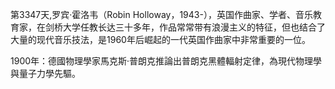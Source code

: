 第3347天,罗宾·霍洛韦（Robin Holloway，1943-），英国作曲家、学者、音乐教育家，在剑桥大学任教长达三十多年，作品常常带有浪漫主义的特征，但也结合了大量的现代音乐技法，是1960年后崛起的一代英国作曲家中非常重要的一位。

1900年：德國物理學家馬克斯·普朗克推論出普朗克黑體輻射定律，為現代物理學與量子力學先驅。